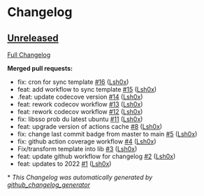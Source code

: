 # Changelog

## [Unreleased](https://github.com/Lsh0x/tars/tree/HEAD)

[Full Changelog](https://github.com/Lsh0x/tars/compare/f9d6d027ed2e0164435e56e6c12f0184422a79c8...HEAD)

**Merged pull requests:**

- fix: cron for sync template [\#16](https://github.com/Lsh0x/tars/pull/16) ([Lsh0x](https://github.com/Lsh0x))
- feat: add workflow to sync template [\#15](https://github.com/Lsh0x/tars/pull/15) ([Lsh0x](https://github.com/Lsh0x))
- .feat: update codecove version [\#14](https://github.com/Lsh0x/tars/pull/14) ([Lsh0x](https://github.com/Lsh0x))
- feat: rework codecov workflow [\#13](https://github.com/Lsh0x/tars/pull/13) ([Lsh0x](https://github.com/Lsh0x))
- feat: rework codecov workflow [\#12](https://github.com/Lsh0x/tars/pull/12) ([Lsh0x](https://github.com/Lsh0x))
- fix: libsso prob du latest ubuntu [\#11](https://github.com/Lsh0x/tars/pull/11) ([Lsh0x](https://github.com/Lsh0x))
- feat: upgrade version of actions cache [\#8](https://github.com/Lsh0x/tars/pull/8) ([Lsh0x](https://github.com/Lsh0x))
- fix: change last commit badge from master to main [\#5](https://github.com/Lsh0x/tars/pull/5) ([Lsh0x](https://github.com/Lsh0x))
- fix: github action coverage workflow [\#4](https://github.com/Lsh0x/tars/pull/4) ([Lsh0x](https://github.com/Lsh0x))
- Fix/transform template into lib [\#3](https://github.com/Lsh0x/tars/pull/3) ([Lsh0x](https://github.com/Lsh0x))
- feat: update github workflow for changelog [\#2](https://github.com/Lsh0x/tars/pull/2) ([Lsh0x](https://github.com/Lsh0x))
- feat: updates to 2022 [\#1](https://github.com/Lsh0x/tars/pull/1) ([Lsh0x](https://github.com/Lsh0x))



\* *This Changelog was automatically generated by [github_changelog_generator](https://github.com/github-changelog-generator/github-changelog-generator)*
